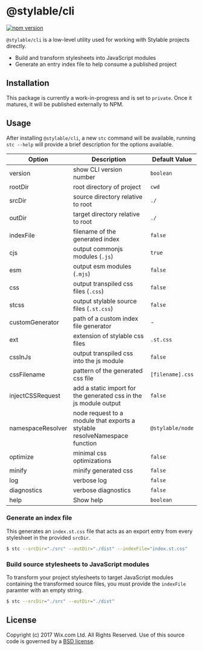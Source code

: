 # @stylable/cli

[![npm version](https://img.shields.io/npm/v/@stylable/cli.svg)](https://www.npmjs.com/package/@stylable/cli)

`@stylable/cli` is a low-level utility used for working with Stylable projects directly.

- Build and transform stylesheets into JavaScript modules
- Generate an entry index file to help consume a published project

## Installation
This package is currently a work-in-progress and is set to `private`. Once it matures, it will be published externally to NPM.

## Usage

After installing `@stylable/cli`, a new `stc` command will be available, running `stc --help` will provide a brief description for the options available.

|Option|Description|Default Value|
|------|-----------|-------------|
|version|show CLI version number|`boolean`|
|rootDir|root directory of project|`cwd`|
|srcDir|source directory relative to root|`./`|
|outDir|target directory relative to root|`./`|
|indexFile|filename of the generated index|`false`|
|cjs|output commonjs modules (`.js`)|`true`|
|esm|output esm modules (`.mjs`)|`false`|
|css|output transpiled css files (`.css`)|`false`|
|stcss|output stylable source files (`.st.css`)|`false`|
|customGenerator|path of a custom index file generator|-|
|ext|extension of stylable css files|`.st.css`|
|cssInJs|output transpiled css into the js module|`false`|
|cssFilename|pattern of the generated css file|`[filename].css`|
|injectCSSRequest|add a static import for the generated css in the js module output|`false`|
|namespaceResolver|node request to a module that exports a stylable resolveNamespace function|`@stylable/node`|
|optimize|minimal css optimizations|`false`|
|minify|minify generated css|`false`|
|log|verbose log|`false`|
|diagnostics|verbose diagnostics|`false`|
|help|Show help|`boolean`|

### Generate an index file
This generates an `index.st.css` file that acts as an export entry from every stylesheet in the provided `srcDir`.

```sh
$ stc --srcDir="./src" --outDir="./dist" --indexFile="index.st.css"
```

### Build source stylesheets to JavaScript modules
To transform your project stylesheets to target JavaScript modules containing the transformed source files, you must provide the `indexFile` paramter with an empty string.

```sh
$ stc --srcDir="./src" --outDir="./dist"
```

## License

Copyright (c) 2017 Wix.com Ltd. All Rights Reserved. Use of this source code is governed by a [BSD license](./LICENSE).
